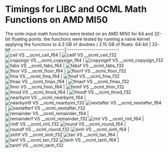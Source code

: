 # Timings for LIBC and OCML Math Functions on AMD MI50
The sinle-input math functions were tested on an AMD MI50 for 64 and 32-bit floating points. the functions were tested by running a naive kernel applying the functions to 4.3 GB of doubles / 2.15 GB of floats.
 64-bit            | 32-bit
:-------------------------:|:-------------------------:
![ceil VS __ocml_ceil_f64](ceilx__ocml_ceil_f64.png)  | ![ceilf VS __ocml_ceil_f32](ceilfx__ocml_ceil_f32.png)
![copysign VS __ocml_copysign_f64](copysignx__ocml_copysign_f64.png)  | ![copysignf VS __ocml_copysign_f32](copysignfx__ocml_copysign_f32.png)
![fabs VS __ocml_fabs_f64](fabsx__ocml_fabs_f64.png)  | ![fabsf VS __ocml_fabs_f32](fabsfx__ocml_fabs_f32.png)
![floor VS __ocml_floor_f64](floorx__ocml_floor_f64.png)  | ![floorf VS __ocml_floor_f32](floorfx__ocml_floor_f32.png)
![fma VS __ocml_fma_f64](fmax__ocml_fma_f64.png)  | ![fmaf VS __ocml_fma_f32](fmafx__ocml_fma_f32.png)
![fmax VS __ocml_fmax_f64](fmaxx__ocml_fmax_f64.png)  | ![fmaxf VS __ocml_fmax_f32](fmaxfx__ocml_fmax_f32.png)
![fmin VS __ocml_fmin_f64](fminx__ocml_fmin_f64.png)  | ![fminf VS __ocml_fmin_f32](fminfx__ocml_fmin_f32.png)
![fmod VS __ocml_fmod_f64](fmodx__ocml_fmod_f64.png)  | ![fmodf VS __ocml_fmod_f32](fmodfx__ocml_fmod_f32.png)
![nearbyint VS __ocml_nearbyint_f64](nearbyintx__ocml_nearbyint_f64.png)  | ![nearbyintf VS __ocml_nearbyint_f32](nearbyintfx__ocml_nearbyint_f32.png)
![nextafter VS __ocml_nextafter_f64](nextafterx__ocml_nextafter_f64.png)  | ![nextafterf VS __ocml_nextafter_f32](nextafterfx__ocml_nextafter_f32.png)
![remainder VS __ocml_remainder_f64](remainderx__ocml_remainder_f64.png)  | ![remainderf VS __ocml_remainder_f32](remainderfx__ocml_remainder_f32.png)
![rint VS __ocml_rint_f64](rintx__ocml_rint_f64.png)  | ![rintf VS __ocml_rint_f32](rintfx__ocml_rint_f32.png)
![round VS __ocml_round_f64](roundx__ocml_round_f64.png)  | ![roundf VS __ocml_round_f32](roundfx__ocml_round_f32.png)
![sinh VS __ocml_sinh_f64](sinhx__ocml_sinh_f64.png)  | ![sinhf VS __ocml_sinh_f32](sinhfx__ocml_sinh_f32.png)
![tan VS __ocml_tan_f64](tanx__ocml_tan_f64.png)  | ![tanf VS __ocml_tan_f32](tanfx__ocml_tan_f32.png)
![tanh VS __ocml_tanh_f64](tanhx__ocml_tanh_f64.png)  | ![tanhf VS __ocml_tanh_f32](tanhfx__ocml_tanh_f32.png)
